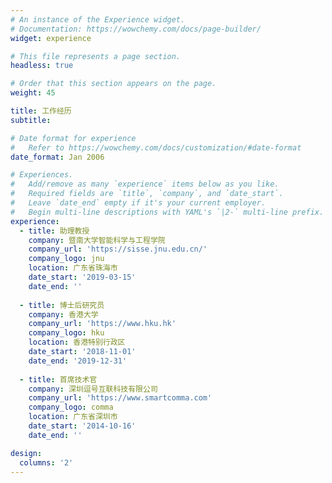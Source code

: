```yaml
---
# An instance of the Experience widget.
# Documentation: https://wowchemy.com/docs/page-builder/
widget: experience

# This file represents a page section.
headless: true

# Order that this section appears on the page.
weight: 45

title: 工作经历
subtitle:

# Date format for experience
#   Refer to https://wowchemy.com/docs/customization/#date-format
date_format: Jan 2006

# Experiences.
#   Add/remove as many `experience` items below as you like.
#   Required fields are `title`, `company`, and `date_start`.
#   Leave `date_end` empty if it's your current employer.
#   Begin multi-line descriptions with YAML's `|2-` multi-line prefix.
experience:
  - title: 助理教授
    company: 暨南大学智能科学与工程学院
    company_url: 'https://sisse.jnu.edu.cn/'
    company_logo: jnu
    location: 广东省珠海市
    date_start: '2019-03-15'
    date_end: ''
        
  - title: 博士后研究员
    company: 香港大学
    company_url: 'https://www.hku.hk'
    company_logo: hku
    location: 香港特别行政区
    date_start: '2018-11-01'
    date_end: '2019-12-31'
    
  - title: 首席技术官
    company: 深圳逗号互联科技有限公司
    company_url: 'https://www.smartcomma.com'
    company_logo: comma
    location: 广东省深圳市
    date_start: '2014-10-16'
    date_end: ''

design:
  columns: '2'
---
```

